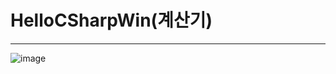 # HelloCSharpWin(계산기)

---

![image](https://user-images.githubusercontent.com/91407433/178651435-2c6e89d4-8b9b-4a12-95f7-191c537901b2.png)
